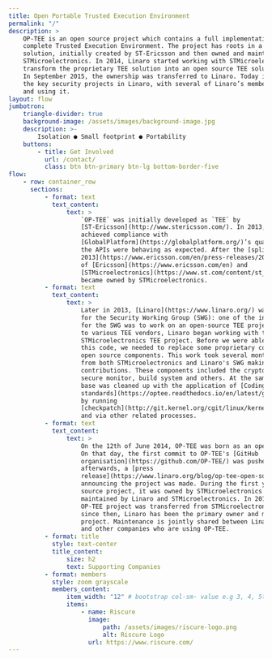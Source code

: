 ```yaml
---
title: Open Portable Trusted Execution Environment
permalink: "/"
description: >
    OP-TEE is an open source project which contains a full implementation to make a
    complete Trusted Execution Environment. The project has roots in a proprietary
    solution, initially created by ST-Ericsson and then owned and maintained by
    STMicroelectronics. In 2014, Linaro started working with STMicroelectronics to
    transform the proprietary TEE solution into an open source TEE solution instead.
    In September 2015, the ownership was transferred to Linaro. Today it is one of
    the key security projects in Linaro, with several of Linaro’s members supporting
    and using it.
layout: flow
jumbotron:
    triangle-divider: true
    background-image: /assets/images/background-image.jpg
    description: >-
        Isolation ● Small footprint ● Portability
    buttons:
        - title: Get Involved
          url: /contact/
          class: btn btn-primary btn-lg bottom-border-five
flow:
    - row: container_row
      sections:
          - format: text
            text_content:
                text: >
                    `OP-TEE` was initially developed as `TEE` by
                    [ST-Ericsson](http://www.stericsson.com/). In 2013, ST-Ericsson
                    achieved compliance with
                    [GlobalPlatform](https://globalplatform.org/)’s qualification, proving
                    the APIs were behaving as expected. After the [split in
                    2013](https://www.ericsson.com/en/press-releases/2013/8/ericsson-and-stmicroelectronics-complete-transaction-to-split-up-st-ericsson)
                    of [Ericsson](https://www.ericsson.com/en) and
                    [STMicroelectronics](https://www.st.com/content/st_com/en.html), TEE
                    became owned by STMicroelectronics.
          - format: text
            text_content:
                text: >
                    Later in 2013, [Linaro](https://www.linaro.org/) was starting for
                    for the Security Working Group (SWG): one of the initial key tasks
                    for the SWG was to work on an open-source TEE project. After talking
                    to various TEE vendors, Linaro began working with the
                    STMicroelectronics TEE project. Before we were able to open-source
                    this code, we needed to replace some proprietary components with
                    open source components. This work took several months with engineers
                    from both STMicroelectronics and Linaro's SWG making significant
                    contributions. These components included the cryptographic library,
                    secure monitor, build system and others. At the same time, the code
                    base was cleaned up with the application of [Coding
                    standards](https://optee.readthedocs.io/en/latest/general/coding_standards.html#coding-standards),
                    by running
                    [checkpatch](http://git.kernel.org/cgit/linux/kernel/git/torvalds/linux.git/tree/scripts/checkpatch.pl),
                    and via other related processes.
          - format: text
            text_content:
                text: >
                    On the 12th of June 2014, OP-TEE was born as an open-source project.
                    On that day, the first commit to OP-TEE's [GitHub
                    organisation](https://github.com/OP-TEE/) was pushed. Shortly
                    afterwards, a [press
                    release](https://www.linaro.org/blog/op-tee-open-source-security-mass-market/)
                    announcing the project was made. During the first year as an open
                    source project, it was owned by STMicroelectronics but jointly
                    maintained by Linaro and STMicroelectronics. In 2015, ownership of the
                    OP-TEE project was transferred from STMicroelectronics to Linaro:
                    since then, Linaro has been the primary owner and maintainer of the
                    project. Maintenance is jointly shared between Linaro, Linaro members
                    and other companies who are using OP-TEE.
          - format: title
            style: text-center
            title_content:
                size: h2
                text: Supporting Companies
          - format: members
            style: zoom grayscale
            members_content:
                item_width: "12" # bootstrap col-sm- value e.g 3, 4, 5ths etc
                items:
                    - name: Riscure
                      image:
                          path: /assets/images/riscure-logo.png
                          alt: Riscure Logo
                      url: https://www.riscure.com/
---
```

